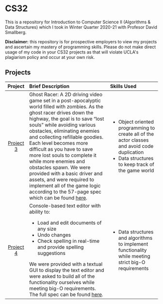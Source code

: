 # CS32
This is a repository for Introduction to Computer Science II (Algorithms & Data Structures) which I took in Winter Quarter 2020-21 with Profesor David Smallberg.

**Disclaimer:** this repository is for prospective employers to view my projects and ascertain my mastery of programming skills. Please do not make direct usage of
my code in your CS32 projects as that will violate UCLA's plagiarism policy and occur at your own risk.

## Projects
| Project | Brief Description | Skills Used |
|:-------:|:--|:--|
| [Project 3](Project_3) |Ghost Racer: A 2D driving video game set in a post-apocalyptic world filled with zombies. As the ghost racer drives down the highway, the goal is to save “lost souls” while avoiding various obstacles, eliminating enemies and collecting refillable goodies. Each level becomes more difficult as you have to save more lost souls to complete it while more enemies and obstacles spawn. We were provided with a basic driver and assets, and were required to implement all of the game logic according to the 57-page spec which can be found [here](Project_3/proj3-cs32-spec).|<ul><li>Object oriented programming to create all of the actor classes and avoid code duplication</li><li>Data structures to keep track of the game world</li></ul>|
| [Project 4](Project_4) |Console-based text editor with ability to: <ul><li>Load and edit documents of any size</li><li>Undo changes</li><li>Check spelling in real-time and provide spelling suggestions</li></ul>We were provided with a textual GUI to display the text editor and were asked to build all of the functionality ourselves while meeting big-O requirements. The full spec can be found [here](Project_4/cs32-p4-spec.pdf).|<ul><li>Data structures and algorithms to implement functionality while meeting strict big-O requirements</li></ul>
